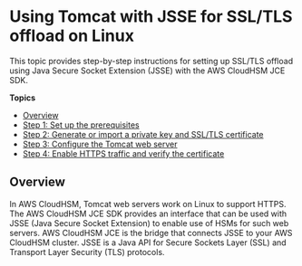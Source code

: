 # Using Tomcat with JSSE for SSL/TLS offload on Linux<a name="third-offload-linux-jsse"></a>

This topic provides step\-by\-step instructions for setting up SSL/TLS offload using Java Secure Socket Extension \(JSSE\) with the AWS CloudHSM JCE SDK\.

**Topics**
+ [Overview](#third-offload-linux-jsse-overview)
+ [Step 1: Set up the prerequisites](third-offload-linux-jsse-prereqs.md)
+ [Step 2: Generate or import a private key and SSL/TLS certificate](third-offload-linux-jsse-gen.md)
+ [Step 3: Configure the Tomcat web server](third-offload-linux-jsse-config.md)
+ [Step 4: Enable HTTPS traffic and verify the certificate](third-offload-linux-jsse-verify.md)

## Overview<a name="third-offload-linux-jsse-overview"></a>

 In AWS CloudHSM, Tomcat web servers work on Linux to support HTTPS\. The AWS CloudHSM JCE SDK provides an interface that can be used with JSSE \(Java Secure Socket Extension\) to enable use of HSMs for such web servers\. AWS CloudHSM JCE is the bridge that connects JSSE to your AWS CloudHSM cluster\. JSSE is a Java API for Secure Sockets Layer \(SSL\) and Transport Layer Security \(TLS\) protocols\. 